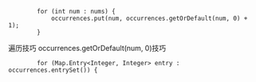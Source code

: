 ```$xslt
        for (int num : nums) {
            occurrences.put(num, occurrences.getOrDefault(num, 0) + 1);
        }
```
遍历技巧
occurrences.getOrDefault(num, 0)技巧

```$xslt
        for (Map.Entry<Integer, Integer> entry : occurrences.entrySet()) {
```
